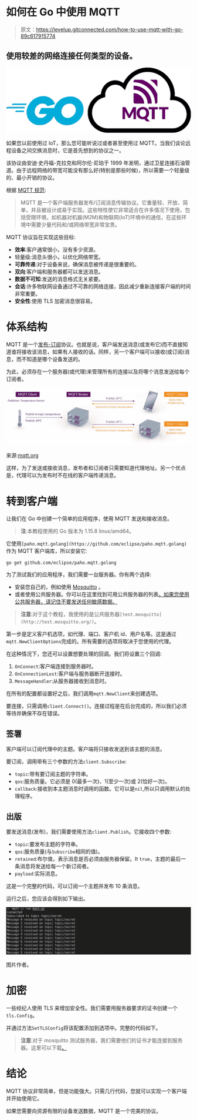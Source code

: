 # 如何在 Go 中使用 MQTT

> 原文：<https://levelup.gitconnected.com/how-to-use-mqtt-with-go-89c617915774>

## 使用较差的网络连接任何类型的设备。

![](img/3b9a69cd215226e02399b8995c6aed2b.png)

如果您以前使用过 IoT，那么您可能听说过或者甚至使用过 MQTT。当我们谈论远程设备之间交换消息时，它是首先想到的协议之一。

该协议由安迪·史丹福-克拉克和阿尔伦·尼珀于 1999 年发明，通过卫星连接石油管道。由于远程网络的带宽可能没有那么好(特别是那些时候)，所以需要一个轻量级的、最小开销的协议。

根据 [MQTT 规范](http://docs.oasis-open.org/mqtt/mqtt/v3.1.1/mqtt-v3.1.1.html):

> MQTT 是一个客户端服务器发布/订阅消息传输协议。它重量轻、开放、简单，并且被设计成易于实现。这些特性使它非常适合在许多情况下使用，包括受限环境，如机器对机器(M2M)和物联网(IoT)环境中的通信，在这些环境中需要少量代码和/或网络带宽非常宝贵。

MQTT 协议旨在实现这些目标:

*   **效率**:客户通常很小，没有多少资源。
*   轻量级:消息头很小，以优化网络带宽。
*   **可靠传递**:对于设备来说，确保消息被传递是很重要的。
*   **双向**:客户端和服务器都可以发送消息。
*   **数据不可知**:发送的消息格式无关紧要。
*   **会话**:许多物联网设备通过不可靠的网络连接，因此减少重新连接客户端的时间非常重要。
*   **安全性**:使用 TLS 加密消息很容易。

# 体系结构

MQTT 是一个[发布-订阅](https://en.wikipedia.org/wiki/Publish%E2%80%93subscribe_pattern)协议。也就是说，客户端发送消息(或发布它)而不直接知道谁将接收该消息，如果有人接收的话。同样，另一个客户端可以接收(或订阅)消息，而不知道是哪个设备发送的。

为此，必须存在一个服务器(或代理)来管理所有的连接以及将哪个消息发送给每个订阅者。

![](img/2fcd23b616c17d244f2f850e7b896cc1.png)

来源:[mqtt.org](https://mqtt.org/)

这样，为了发送或接收消息，发布者和订阅者只需要知道代理地址。另一个优点是，代理可以为发布时不在线的客户端传递消息。

# 转到客户端

让我们在 Go 中创建一个简单的应用程序，使用 MQTT 发送和接收消息。

> **注**:本教程使用的 Go 版本为 1.15.8 linux/amd64。

它使用`[paho.mqtt.golang](https://github.com/eclipse/paho.mqtt.golang)`作为 MQTT 客户端库，所以安装它:

```
go get github.com/eclipse/paho.mqtt.golang
```

为了测试我们的应用程序，我们需要一台服务器。你有两个选择:

*   安装您自己的，例如使用 [Mosquitto](https://mosquitto.org/) 。
*   或者使用公共服务器。你可以在这里找到可用公共服务器的列表[。如果您使用公共服务器，请记住不要发送任何敏感数据。](https://github.com/mqtt/mqtt.org/wiki/public_brokers)

> **注意**:对于这个教程，我使用的是公共服务器`[test.mosquitto](http://test.mosquitto.org/)`。

第一步是定义客户机选项，如代理、端口、客户机 id、用户名等。这是通过`mqtt.NewClientOptions`完成的。所有需要的选项将取决于您使用的代理。

在这种情况下，您还可以设置想要处理的回调。我们将设置三个回调:

1.  `OnConnect`:客户端连接到服务器时。
2.  `OnConnectionLost`:客户端与服务器断开连接时。
3.  `MessageHandler`:从服务器接收到消息时。

在所有的配置都设置好之后，我们调用`mqtt.NewClient`来创建选项。

要连接，只需调用`client.Connect()`。连接过程是在后台完成的，所以我们必须等待并确保不存在错误。

## 签署

客户端可以订阅代理中的主题。客户端将只接收发送到该主题的消息。

要订阅，调用带有三个参数的方法`client.Subscribe`:

*   `topic`:带有要订阅主题的字符串。
*   `qos`:服务质量。它必须是 0(最多一次)、1(至少一次)或 2(恰好一次)。
*   `callback`:接收到本主题消息时调用的函数。它可以是`nil`,所以只调用默认的处理程序。

## 出版

要发送消息(发布)，我们需要使用方法`client.Publish`。它接收四个参数:

*   `topic`:要发布主题的字符串。
*   `qos`:服务质量(与`Subscribe`相同的值)。
*   `retained`:布尔值，表示消息是否必须由服务器保留。It `true`，主题的最后一条消息将发送给每一个新订阅者。
*   `payload`:实际消息。

这是一个完整的代码，可以订阅一个主题并发布 10 条消息。

运行之后，您应该会得到如下输出。

![](img/11e209e5bc4bebacf63d72af6ac89bda.png)

图片作者。

# 加密

一些经纪人使用 TLS 来增加安全性。我们需要用服务器要求的证书创建一个`tls.Config`。

并通过方法`SetTLSConfig`将该配置添加到选项中。完整的代码如下。

> **注意**:对于 mosquitto 测试服务器，我们需要他们的证书才能连接到服务器。这里可以下载[。](http://test.mosquitto.org/ssl/mosquitto.org.crt)

# 结论

MQTT 协议非常简单，但是功能强大。只需几行代码，您就可以实现一个客户端并开始使用它。

如果您需要向资源有限的设备发送数据，MQTT 是一个完美的协议。
